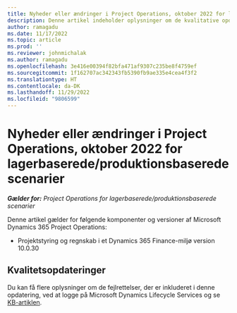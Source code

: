 ```yaml
---
title: Nyheder eller ændringer i Project Operations, oktober 2022 for lagerbaserede/produktionsbaserede scenarier
description: Denne artikel indeholder oplysninger om de kvalitative opdateringer, der er tilgængelige i oktober 2022-udgivelsen af Microsoft Dynamics 365 Project Operations til lager-/produktionsbaserede scenarier.
author: ramagadu
ms.date: 11/17/2022
ms.topic: article
ms.prod: ''
ms.reviewer: johnmichalak
ms.author: ramagadu
ms.openlocfilehash: 3e416e00394f82bfa471af9307c235be8f4759ef
ms.sourcegitcommit: 1f162707ac342343fb5390fb9ae335e4cea4f3f2
ms.translationtype: HT
ms.contentlocale: da-DK
ms.lasthandoff: 11/29/2022
ms.locfileid: "9806599"
---
```

# <a name="whats-new-or-changed-in-project-operations-october-2022-for-stockedproduction-based-scenarios"></a>Nyheder eller ændringer i Project Operations, oktober 2022 for lagerbaserede/produktionsbaserede scenarier

_**Gælder for:** Project Operations for lagerbaserede/produktionsbaserede scenarier_

Denne artikel gælder for følgende komponenter og versioner af Microsoft Dynamics 365 Project Operations:

- Projektstyring og regnskab i et Dynamics 365 Finance-miljø version 10.0.30

## <a name="quality-updates"></a>Kvalitetsopdateringer

Du kan få flere oplysninger om de fejlrettelser, der er inkluderet i denne opdatering, ved at logge på Microsoft Dynamics Lifecycle Services og se [KB-artiklen](https://fix.lcs.dynamics.com/Issue/Details?bugId=745468).